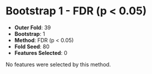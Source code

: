# Bootstrap 1 - FDR (p < 0.05)

- **Outer Fold**: 39
- **Bootstrap**: 1
- **Method**: FDR (p < 0.05)
- **Fold Seed**: 80
- **Features Selected**: 0

No features were selected by this method.
